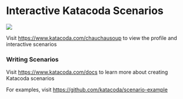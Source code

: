 # Interactive Katacoda Scenarios

[![](http://shields.katacoda.com/katacoda/chauchausoup/count.svg)](https://www.katacoda.com/chauchausoup "Get your profile on Katacoda.com")

Visit https://www.katacoda.com/chauchausoup to view the profile and interactive scenarios

### Writing Scenarios
Visit https://www.katacoda.com/docs to learn more about creating Katacoda scenarios

For examples, visit https://github.com/katacoda/scenario-example
